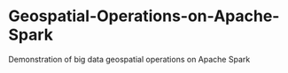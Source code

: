 # Geospatial-Operations-on-Apache-Spark
Demonstration of big data geospatial operations on Apache Spark
